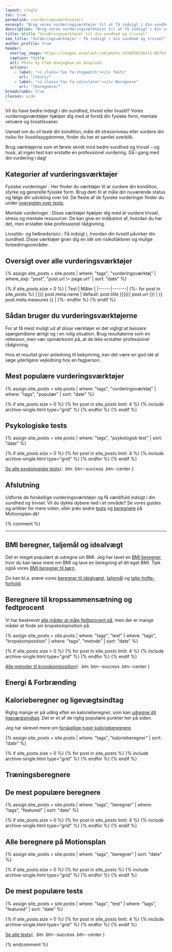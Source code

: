 ```yaml
---
layout: single
toc: true
permalink: /vurderingsvaerktoejer/
excerpt: "Brug vores vurderingsværktøjer til at få indsigt i din sundhed, trivsel og livsstil. Screening, risikovurderinger og selvtests samlet ét sted."
description: "Brug vores vurderingsværktøjer til at få indsigt i din sundhed, trivsel og livsstil. Screening, risikovurderinger og selvtests samlet ét sted."
title: &title "Vurderingsværktøjer til din sundhed og trivsel"
seo_title: "Vurderingsværktøjer – få indsigt i din sundhed og trivsel"
author_profile: true
header:
  overlay_image: https://images.unsplash.com/photo-1434030216411-0b793f4b4173?ixlib=rb-4.0.3&ixid=M3wxMjA3fDB8MHxwaG90by1wYWdlfHx8fGVufDB8fHx8fA%3D%3D&auto=format&fit=crop&h=630&w=1200&q=60
  caption: *title
  alt: Photo by Clem Onojeghuo on Unsplash
  actions:
    - label: "<i class='fas fa-stopwatch'></i> Tests"
      url: "/tests/"
    - label: "<i class='fas fa-calculator'></i> Beregnere"
      url: "/beregnere/"
breadcrumbs: true
classes: wide
---
```


Vil du have bedre indsigt i din sundhed, trivsel eller livsstil? Vores vurderingsværktøjer hjælper dig med at forstå din fysiske form, mentale velvære og livsstilsvaner.

Uanset om du vil teste din kondition, måle dit stressniveau eller vurdere din risiko for livsstilssygdomme, finder du her et samlet overblik.

Brug værktøjerne som et første skridt mod bedre sundhed og trivsel – og husk, at ingen test kan erstatte en professionel vurdering. Gå i gang med din vurdering i dag!

## Kategorier af vurderingsværktøjer

Fysiske vurderinger
: Her finder du værktøjer til at vurdere din kondition, styrke og generelle fysiske form. Brug dem til at måle din nuværende status og følge din udvikling over tid. De fleste af de fysiske vurderinger finder du under [oversigten over tests](/tests/).

Mentale vurderinger
: Disse værktøjer hjælper dig med at vurdere trivsel, stress og mentale ressourcer. De kan give en indikation af, hvordan du har det, men erstatter ikke professionel rådgivning.

Livsstils- og helbredsrisici
: Få indsigt i, hvordan din livsstil påvirker din sundhed. Disse værktøjer giver dig en idé om risikofaktorer og mulige forbedringsområder.

## Oversigt over alle vurderingsværktøjer

{% assign site_posts = site.posts | where: "tags", "vurderingsværktøj" | where_exp: "post", "post.url != page.url" | sort: "date" %}

{% if site_posts.size > 0 %}
| Test | Måler |
|------|-------|
  {%- for post in site_posts %}
| [{{ post.meta.name | default: post.title  }}]({{ post.url }}) | {{ post.meta.measures }} |
  {%- endfor %}
{% endif %}

## Sådan bruger du vurderingsværktøjerne

For at få mest muligt ud af disse værktøjer er det vigtigt at besvare spørgsmålene ærligt og i en rolig situation. Brug resultaterne som en rettesnor, men vær opmærksom på, at de ikke erstatter professionel rådgivning.

Hvis et resultat giver anledning til bekymring, kan det være en god idé at søge yderligere vejledning hos en fagperson.

## Mest populære vurderingsværktøjer

{% assign site_posts = site.posts | where: "tags", "vurderingsværktøj" | where: "tags", "populær" | sort: "date" %}

<div class="feature__wrapper">

{% if site_posts.size > 0 %}
  {% for post in site_posts limit: 4 %}
    {% include archive-single.html type="grid" %}
  {% endfor %}
{% endif %}

</div>

## Psykologiske tests

{% assign site_posts = site.posts | where: "tags", "psykologisk test" | sort: "date" %}

<div class="feature__wrapper" markdown="1">

{% if site_posts.size > 0 %}
  {% for post in site_posts limit: 4 %}
    {% include archive-single.html type="grid" %}
  {% endfor %}
{% endif %}

[Se alle psykologiske tests](/psykiske-sundhedstest/){: .btn .btn--success .btn--center }

</div>

## Afslutning

Udforsk de forskellige vurderingsværktøjer og få værdifuld indsigt i din sundhed og trivsel. Vil du dykke dybere ned i et område? Se vores guides og artikler for mere viden, eller prøv andre [tests](/tests/) og [beregnere](/beregnere/) på Motionsplan.dk!

{% comment %}

***

## BMI beregner, taljemål og idealvægt

Det er meget populært at udregne sin BMI. Jeg har lavet en [BMI beregner](/bmi-beregner/), hvor du kan læse mere om BMI og lave en beregning af dit eget BMI. Tjek også vores [BMI beregner til børn](/bmi-beregner-boern-unge-teenagere/).

Du kan bl.a. prøve vores [beregner til idealvægt](/idealvaegt/), [taljemål](/taljemaal/) og [talje-hofte-forhold](/talje-hofte-ratio/).

## Beregnere til kropssammensætning og fedtprocent

Vi har beskrevet [alle måder at måle fedtprocent på](/maal-fedtprocent/), men der er mange måder at finde sin kropskomposition på.

{% assign site_posts = site.posts | where: "tags", "test" | where: "tags", "kropskomposition" | where: "tags", "metode" | sort: "date" %}

<div class="feature__wrapper" markdown="1">

{% if site_posts.size > 0 %}
  {% for post in site_posts limit: 4 %}
    {% include archive-single.html type="grid" %}
  {% endfor %}
{% endif %}

[Alle metoder til kropskomposition](/maal-fedtprocent/){: .btn .btn--success .btn--center }

</div>

## Energi & Forbrænding

## Kalorieberegner og ligevægtsindtag

Rigtig mange er på udkig efter en kalorieberegner, som kan [udregne dit ligevægtsindtag](/ligevaegtsindtag-beregner/). Det er et af de rigtig populære punkter her på siden.

Jeg har skrevet mere om [forskellige typer kalorieberegnere](/kalorieberegner/).

{% assign site_posts = site.posts | where: "tags", "kalorieberegner" | sort: "date" %}

<div class="feature__wrapper">

{% if site_posts.size > 0 %}
  {% for post in site_posts %}
    {% include archive-single.html type="grid" %}
  {% endfor %}
{% endif %}

</div>

## Træningsberegnere

## De mest populære beregnere

{% assign site_posts = site.posts | where: "tags", "beregner" | where: "tags", "featured" | sort: "date" %}

<div class="feature__wrapper">

{% if site_posts.size > 0 %}
  {% for post in site_posts limit: 4 %}
    {% include archive-single.html type="grid" %}
  {% endfor %}
{% endif %}

</div>

## Alle beregnere på Motionsplan

{% assign site_posts = site.posts | where: "tags", "beregner" | sort: "date" %}

<div class="feature__wrapper">

{% if site_posts.size > 0 %}
  {% for post in site_posts %}
    {% include archive-single.html type="grid" %}
  {% endfor %}
{% endif %}

</div>

## De mest populære tests

{% assign site_posts = site.posts | where: "tags", "test" | where: "tags", "featured" | sort: "date" %}

<div class="feature__wrapper" markdown="1">

{% if site_posts.size > 0 %}
  {% for post in site_posts limit: 4 %}
    {% include archive-single.html type="grid" %}
  {% endfor %}
{% endif %}

[Se alle tests](/tests/){: .btn .btn--success .btn--center }

</div>

{% endcomment %}